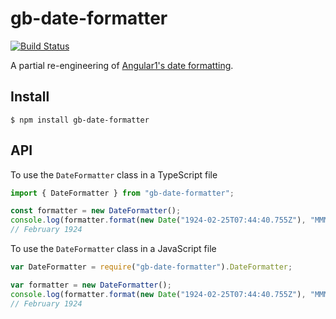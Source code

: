 # gb-date-formatter

[![Build Status](https://travis-ci.org/GaryB432/gb-date-formatter.svg?branch=master)](https://travis-ci.org/GaryB432/gb-date-formatter)

A partial re-engineering of [Angular1's date formatting](https://docs.angularjs.org/api/ng/filter/date).

## Install

    $ npm install gb-date-formatter

## API

To use the `DateFormatter` class in a TypeScript file

```ts
import { DateFormatter } from "gb-date-formatter";

const formatter = new DateFormatter();
console.log(formatter.format(new Date("1924-02-25T07:44:40.755Z"), "MMMM y"));
// February 1924

```

To use the `DateFormatter` class in a JavaScript file

```js
var DateFormatter = require("gb-date-formatter").DateFormatter;

var formatter = new DateFormatter();
console.log(formatter.format(new Date("1924-02-25T07:44:40.755Z"), "MMMM y"));
// February 1924
```
